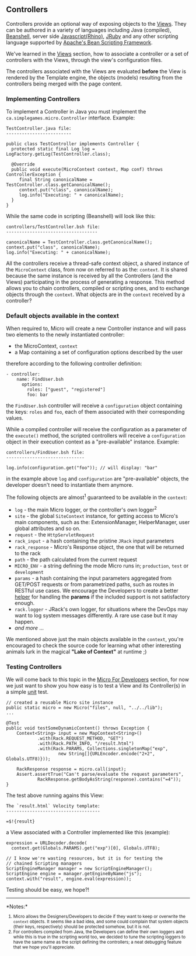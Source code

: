 ## Controllers

Controllers provide an optional way of exposing objects to the [Views](/views/). They can be authored in a variety of languages including Java (compiled), [Beanshell](http://www.beanshell.org/), server side [Javascript(Rhino)](http://www.mozilla.org/rhino/), [JRuby](http://jruby.org/) and any other scripting language supported by [Apache's Bean Scripting Framework](http://commons.apache.org/bsf/).

We've learned in the [Views](/views/) section, how to associate a controller or a set of controllers with the Views, through the view's configuration files.

The controllers associated with the Views are evaluated **before** the View is rendered by the Template engine, the objects (models) resulting from the controllers being merged with the page content.

### Implementing Controllers
To implement a Controller in Java you must implement the `ca.simplegames.micro.Controller` interface. Example:

    TestController.java file:
    -------------------------
    
    public class TestController implements Controller {
      protected static final Log log = LogFactory.getLog(TestController.class);

      @Override
      public void execute(MicroContext context, Map conf) throws ControllerException {
         final String canonicalName = TestController.class.getCanonicalName();
         context.put("class", canonicalName);
         log.info("Executing: " + canonicalName);
      }
    }

While the same code in scripting (Beanshell) will look like this:

    controllers/TestController.bsh file:
    -----------------------------------
    
    canonicalName = TestController.class.getCanonicalName();
    context.put("class", canonicalName);
    log.info("Executing: " + canonicalName);


All the controllers receive a thread-safe context object, a shared instance of the `MicroContext` class, from now on referred to as the: `context`. It is shared because the same instance is received by all the Controllers (and the Views) participating in the process of generating a response. This method allows you to chain controllers, compiled or scripting ones, and to exchange objects through the `context`. What objects are in the `context` received by a controller?

### Default objects available in the context
When required to, Micro will create a new Controller instance and will pass two elements to the newly instantiated controller:
  
  - the MicroContext, `context`
  - a Map containing a set of configuration options described by the user

therefore according to the following controller definition:

    - controller:
        name: FindUser.bsh
          options:
            roles: ["guest", "registered"]
            foo: bar
the `FindUser.bsh` controller will receive a `configuration` object containing the keys: `roles` and `foo`, each of them associated with their corresponding values.

While a compiled controller will receive the configuration as a parameter of the `execute()` method, the scripted controllers will receive a `configuration` object in their execution context as a "pre-available" instance. Example:

    controllers/FindUser.bsh file:
    ------------------------------

    log.info(configuration.get("foo")); // will display: "bar"
    
in the example above `log` and `configuration` are "pre-available" objects, the developer doesn't need to instantiate them anymore.
    
The following objects are almost<sup>1</sup> guaranteed to be available in the `context`:

  - `log` - the main Micro logger, or the controller's own logger<sup>2</sup>
  - `site` - the global `SiteContext` instance, for getting access to Micro's main components, such as the: ExtensionManager, HelperManager, user global attributes and so on.
  - `request` - the `HttpServletRequest`
  - `rack_input` - a hash containing the pristine `JRack` input parameters
  - `rack_response` - Micro's Response object, the one that will be returned to the rack
  - `path` - the path calculated from the current request
  - `MICRO_ENV` - a string defining the mode Micro runs in; `production`, `test` or `development`
  - `params` - a hash containing the input parameters aggregated from GET/POST requests or from parametrized paths, such as routes in RESTful use cases. We encourage the Developers to create a better [helper](/helpers.md) for handling the **params** if the included support is not satisfactory enough.
  - `rack.logger` - JRack's own logger, for situations where the DevOps may want to log system messages differently. A rare use case but it may happen.
  - *and more* ...

We mentioned above just the main objects available in the `context`, you're encouraged to check the source code for learning what other interesting animals lurk in the magical **"Lake of Context"** at runtime ;)

### Testing Controllers
We will come back to this topic in the [Micro For Developers](/micro_for/developers.md/) section, for now we just want to show you how easy is to test a View and its Controller(s) in a simple [unit](https://github.com/KentBeck/junit) test.

    // created a reusable Micro site instance
    public static micro = new Micro("files", null, "../../lib");
    ...
    
    @Test
    public void testSomeDynamicContent() throws Exception {
        Context<String> input = new MapContext<String>()
                .with(Rack.REQUEST_METHOD, "GET")
                .with(Rack.PATH_INFO, "/result.html")
                .with(Rack.PARAMS, Collections.singletonMap("exp",
                        new String[]{URLEncoder.encode("2+2", Globals.UTF8)}));

        RackResponse response = micro.call(input);
        Assert.assertTrue("Can't parse/evaluate the request parameters",
                RackResponse.getBodyAsString(response).contains("=4"));
    }
    
The test above running agains this View:

    The `result.html` Velocity template:
    ------------------------------------
    
    =$!{result}

a View associated with a Controller implemented like this (example):

    expression = URLDecoder.decode(
      context.get(Globals.PARAMS).get("exp")[0], Globals.UTF8);

    // I know we're wasting resources, but it is for testing the
    // chained Scripting managers
    ScriptEngineManager manager = new ScriptEngineManager();
    ScriptEngine engine = manager.getEngineByName("js");
    context.with("result", engine.eval(expression));
    

Testing should be easy, we hope?!

<hr>
*Notes:*
<small>
  

 1. Micro allows the Designers/Developers to decide if they want to keep or overwrite the `context` objects. It seems like a bad idea, and some could complain that system objects (their keys, respectively) should be protected somehow, but it is not.
 2. For controllers compiled from Java, the Developers can define their own loggers and while this is true in the scripting world too, we decided to tune the scripting loggers to have the same name as the script defining the controllers; a neat debugging feature that we hope you'll appreciate.

</small>